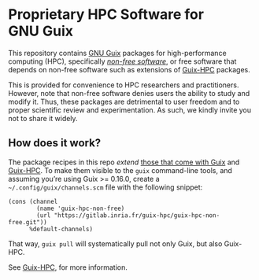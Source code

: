 Proprietary HPC Software for GNU Guix
=========================================

This repository contains [GNU Guix](https://gnu.org/s/guix) packages for
high-performance computing (HPC), specifically [_non-free
software_](https://www.gnu.org/philosophy/free-software-even-more-important.html),
or free software that depends on non-free software such as extensions of
[Guix-HPC](https://gitlab.inria.fr/guix-hpc/guix-hpc) packages.

This is provided for convenience to HPC researchers and practitioners.
However, note that non-free software denies users the ability to study
and modify it.  Thus, these packages are detrimental to user freedom and
to proper scientific review and experimentation.  As such, we kindly
invite you not to share it widely.

## How does it work?

The package recipes in this repo _extend_ [those that come with
Guix](https://gnu.org/s/guix/packages) and
[Guix-HPC](https://gitlab.inria.fr/guix-hpc/guix-hpc).  To make them
visible to the `guix` command-line tools, and assuming you’re using
Guix >= 0.16.0, create a `~/.config/guix/channels.scm` file with the
following snippet:

```
(cons (channel
        (name 'guix-hpc-non-free)
        (url "https://gitlab.inria.fr/guix-hpc/guix-hpc-non-free.git"))
      %default-channels)
```

That way, `guix pull` will systematically pull not only Guix, but also
Guix-HPC.

See [Guix-HPC](https://gitlab.inria.fr/guix-hpc/guix-hpc), for more
information.
